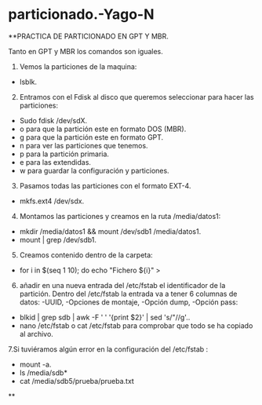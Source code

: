 # particionado.-Yago-N

**PRACTICA DE PARTICIONADO EN GPT Y MBR.

Tanto en GPT y MBR los comandos son iguales.

1. Vemos la particiones de la maquina:
- lsblk.

2. Entramos con el Fdisk al disco que queremos seleccionar para hacer las particiones:
- Sudo fdisk /dev/sdX.
- o para que la partición este en formato DOS (MBR).
- g para que la partición este en formato GPT.
- n para ver las particiones que tenemos.
- p para la partición primaria.
- e para las extendidas.
- w para guardar la configuración y particiones.

3. Pasamos todas las particiones con el formato EXT-4.
- mkfs.ext4 /dev/sdx.

4. Montamos las particiones y creamos en la ruta /media/datos1:
- mkdir /media/datos1 && mount /dev/sdb1 /media/datos1.
- mount | grep /dev/sdb1.

5. Creamos contenido dentro de la carpeta:
- for i in $(seq 1 10); do echo "Fichero ${i}" >

6. añadir en una nueva entrada del /etc/fstab el identificador de la partición. Dentro del
/etc/fstab la entrada va a tener 6 columnas de datos: -UUID, -Opciones de montaje, -Opción dump, -Opción pass:

- blkid | grep sdb | awk -F ' ' '{print $2}' | sed 's/"//g'..
- nano /etc/fstab o cat /etc/fstab para comprobar que todo se ha copiado al archivo.

7.Si tuviéramos algún error en la configuración del /etc/fstab :
- mount -a.
- ls /media/sdb*
- cat /media/sdb5/prueba/prueba.txt

**
